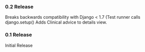 ### 0.2 Release

Breaks backwards compatibility with Django < 1.7 (Test runner calls django.setup()
Adds Clinical advice to details view.

### 0.1 Release

Initial Release
